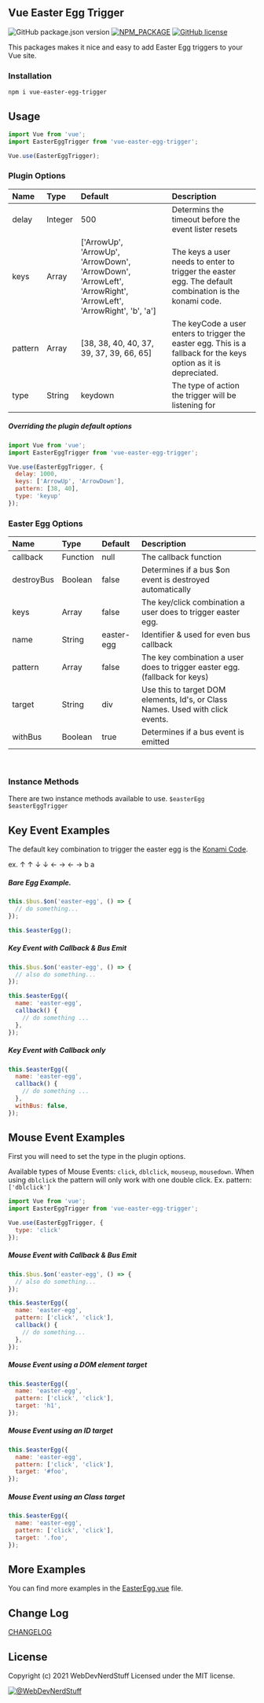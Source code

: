 
Vue Easter Egg Trigger
-------

![GitHub package.json version](https://img.shields.io/github/package-json/v/webdevnerdstuff/vue-easter-egg-trigger) [![NPM_PACKAGE](https://img.shields.io/badge/NPM%20-Package-%23cb3837)](https://www.npmjs.com/package/vue-easter-egg-trigger) [![GitHub license](https://img.shields.io/github/license/webdevnerdstuff/vue-easter-egg-trigger)](https://github.com/webdevnerdstuff/vue-easter-egg-trigger/blob/main/LICENSE.md)

This packages makes it nice and easy to add Easter Egg triggers to your Vue site.


### Installation
 
```
npm i vue-easter-egg-trigger
```

## Usage
 
```javascript
import Vue from 'vue';
import EasterEggTrigger from 'vue-easter-egg-trigger';

Vue.use(EasterEggTrigger);
```

### Plugin Options
 
Name    | Type    | Default  | Description
:-----  | :------ | :-----   | :-----
delay   | Integer | 500 | Determins the timeout before the event lister resets
keys    | Array   | ['ArrowUp', 'ArrowUp', 'ArrowDown', 'ArrowDown', 'ArrowLeft', 'ArrowRight', 'ArrowLeft', 'ArrowRight', 'b', 'a'] | The keys a user needs to enter to trigger the easter egg. The default combination is the konami code.
pattern | Array   |  [38, 38, 40, 40, 37, 39, 37, 39, 66, 65] | The keyCode a user enters to trigger the easter egg. This is a fallback for the keys option as it is depreciated.
type    | String  | keydown | The type of action the trigger will be listening for
 
##### Overriding the plugin default options
 
```javascript
import Vue from 'vue';
import EasterEggTrigger from 'vue-easter-egg-trigger';

Vue.use(EasterEggTrigger, {
  delay: 1000,
  keys: ['ArrowUp', 'ArrowDown'],
  pattern: [38, 40],
  type: 'keyup'
});
```

### Easter Egg Options
 
Name          | Type    | Default     | Description
:-----        | :------ | :-----      | :-----
callback      | Function | null       | The callback function
destroyBus    | Boolean  | false      | Determines if a bus $on event is destroyed automatically
keys          | Array    | false      | The key/click combination a user does to trigger easter egg.
name          | String   | easter-egg | Identifier & used for even bus callback
pattern       | Array    | false      | The key combination a user does to trigger easter egg. (fallback for keys)
target        | String   | div        | Use this to target DOM elements, Id's, or Class Names. Used with click events.
withBus       | Boolean  | true       | Determines if a bus event is emitted
<br>

### Instance Methods
 
There are two instance methods available to use.
`$easterEgg`
`$easterEggTrigger`
 
## Key Event Examples
 
The default key combination to trigger the easter egg is the [Konami Code](https://en.wikipedia.org/wiki/Konami_Code).
 
ex. &#x2191; &#x2191; &#x2193; &#x2193; &#x2190; &#x2192; &#x2190; &#x2192; b a

##### Bare Egg Example.
 

```javascript
this.$bus.$on('easter-egg', () => {
  // do something...
});

this.$easterEgg();
```

##### Key Event with Callback & Bus Emit
 

```javascript
this.$bus.$on('easter-egg', () => {
  // also do something...
});

this.$easterEgg({
  name: 'easter-egg',
  callback() {
    // do something ...
  },
});
```
 
##### Key Event with Callback only
 

```javascript
this.$easterEgg({
  name: 'easter-egg',
  callback() {
    // do something ...
  },
  withBus: false,
});
```

## Mouse Event Examples

First you will need to set the type in the plugin options.
 
Available types of Mouse Events: `click`, `dblclick`, `mouseup`, `mousedown`. 
When using `dblclick` the pattern will only work with one double click. Ex. pattern: `['dblclick']`

```javascript
import Vue from 'vue';
import EasterEggTrigger from 'vue-easter-egg-trigger';

Vue.use(EasterEggTrigger, {
  type: 'click'
});
```
 
##### Mouse Event with Callback & Bus Emit
 

```javascript
this.$bus.$on('easter-egg', () => {
  // also do something...
});

this.$easterEgg({
  name: 'easter-egg',
  pattern: ['click', 'click'],
  callback() {
    // do something...
  },
});
```
 
 #####  Mouse Event using a DOM element target

```javascript
this.$easterEgg({
  name: 'easter-egg',
  pattern: ['click', 'click'],
  target: 'h1',
});
```
 
 #####  Mouse Event using an ID target

```javascript
this.$easterEgg({
  name: 'easter-egg',
  pattern: ['click', 'click'],
  target: '#foo',
});
```
 
 #####  Mouse Event using an Class target

```javascript
this.$easterEgg({
  name: 'easter-egg',
  pattern: ['click', 'click'],
  target: '.foo',
});
```
 
## More Examples
 
You can find more examples in the [EasterEgg.vue](https://github.com/webdevnerdstuff/vue-easter-egg-trigger/blob/main/src/components/EasterEgg.vue) file.
 
## Change Log

[CHANGELOG](https://github.com/webdevnerdstuff/vue-easter-egg-trigger/blob/main/CHANGELOG.md)
 

## License

Copyright (c) 2021 WebDevNerdStuff
Licensed under the MIT license.

[![@WebDevNerdStuff](https://img.shields.io/badge/github-webdevnerdstuff-brightgreen.svg)](https://github.com/webdevnerdstuff)

